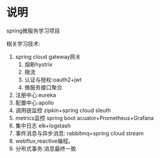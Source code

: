 # 说明

spring微服务学习项目

相关学习技术:

1. spring cloud gateway网关
    1. 熔断hystrix
    2. 限流
    3. 认证与授权:oauth2+jwt
    4. 微服务接口聚合
2. 注册中心:eureka
3. 配置中心:apollo
4. 调用链监控 zipkin+spring cloud sleuth
5. metrics监控 spring boot acuator+Prometheus+Grafana
6. 集中日志 elk+logstash
7. 事件消息与异步消息: rabbitmq+spring cloud stream
8. webflux,reactive编程。
9. 分布式事务:消息最终一致



